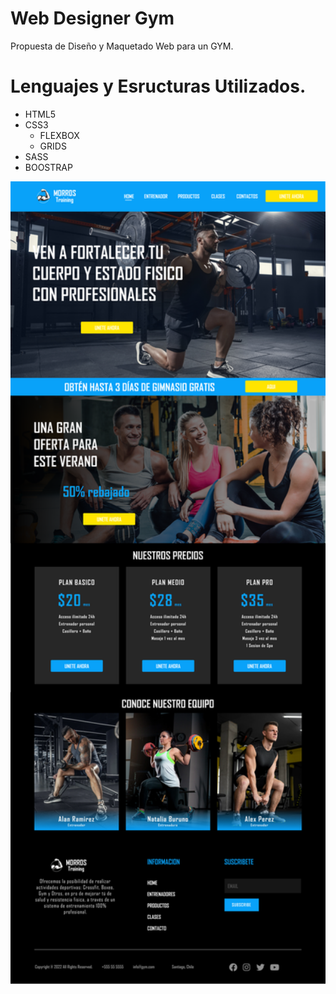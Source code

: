 # Web Designer Gym
Propuesta de Diseño y Maquetado Web para un GYM.
# Lenguajes y Esructuras Utilizados.

- HTML5
- CSS3
    - FLEXBOX
    - GRIDS
- SASS
- BOOSTRAP

<p align="center"> <img src="https://github.com/eliebust/Web-Designer-Gym/blob/master/img/Home.png" width="1500" heigth="1000"/> </p>
